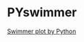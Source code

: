 # PYswimmer
[Swimmer plot by Python]([https://pyswimmer-mfhiorvqe8hynurau7ttyb.streamlit.app/](https://pyswimmer.streamlit.app/))
